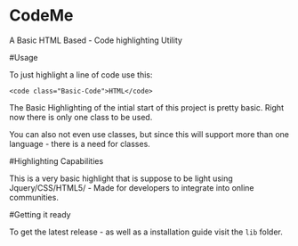 # CodeMe
A Basic HTML Based -  Code highlighting Utility 


#Usage

To just highlight a line of code use this:

`<code class="Basic-Code">HTML</code>`


The Basic Highlighting of the intial start of this project is pretty basic. Right now there is only one class to be used. 

You can also not even use classes, but since this will support more than one language - there is a need for classes. 


#Highlighting Capabilities

This is a very basic highlight that is suppose to be light using Jquery/CSS/HTML5/ - Made for developers to integrate into online communities.

#Getting it ready

To get the latest release - as well as a installation guide visit the `lib` folder.  


  
